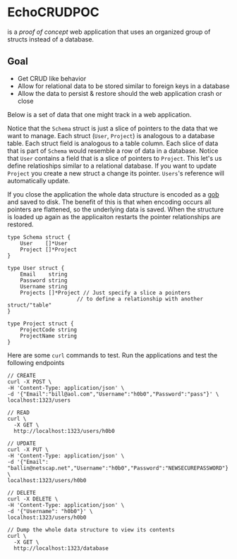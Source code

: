 # EchoCRUDPOC 

is a *proof of concept* web application that uses an organized group of structs instead of a database.

## Goal
* Get CRUD like behavior
* Allow for relational data to be stored similar to foreign keys in a database
* Allow the data to persist & restore should the web application crash or close

Below is a set of data that one might track in a web application. 

Notice that the `Schema` struct is just a slice of pointers to the data that we want to manage. 
Each struct (`User`, `Project`) is analogous to a database table. 
Each struct field is analogous to a table column. 
Each slice of data that is part of `Schema` would resemble a row of data in a database. 
Notice that `User` contains a field  that is a slice of pointers to `Project`. 
This let's us define relatioships similar to a relational database. 
If you want to update `Project` you create a new struct a change its pointer. `Users`'s reference will automatically update. 

If you close the application the whole data structure is encoded as a [gob](https://blog.golang.org/gobs-of-data) and saved to disk. The benefit of this is that when encoding occurs all pointers are flattened, so the underlying data is saved. When the structure is loaded up again as the applicaiton restarts the pointer relationships are restored.

```
type Schema struct {
	User    []*User
	Project []*Project
}

type User struct {
	Email    string
	Password string
	Username string
	Projects []*Project // Just specify a slice a pointers
                      // to define a relationship with another struct/"table"
}

type Project struct {
	ProjectCode string
	ProjectName string
}
```


Here are some `curl` commands to test. 
Run the applications and test the following endpoints
```
// CREATE 
curl -X POST \
-H 'Content-Type: application/json' \
-d '{"Email":"bill@aol.com","Username":"h0b0","Password":"pass"}' \
localhost:1323/users

// READ
curl \
  -X GET \
  http://localhost:1323/users/h0b0

// UPDATE
curl -X PUT \
-H 'Content-Type: application/json' \
-d '{"Email": "ballin@netscap.net","Username":"h0b0","Password":"NEWSECUREPASSWORD"}' \
localhost:1323/users/h0b0

// DELETE
curl -X DELETE \
-H 'Content-Type: application/json' \
-d '{"Username": "h0b0"}' \
localhost:1323/users/h0b0

// Dump the whole data structure to view its contents
curl \
  -X GET \
  http://localhost:1323/database
```

